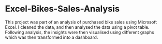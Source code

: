 # Excel-Bikes-Sales-Analysis
This project was part of an analysis of purchased bike sales using Microsoft Excel. I cleaned the data, and then analysed the data using a pivot table. Following analysis, the insights were then visualised using different graphs which was then transformed into a dashboard.
